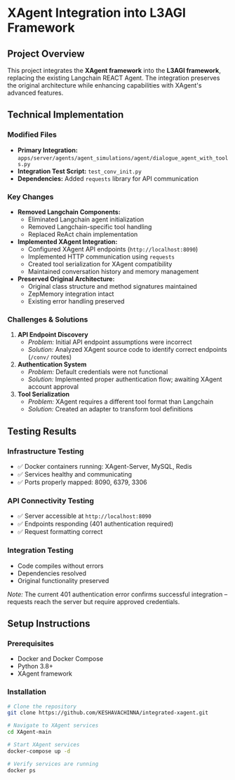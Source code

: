 # XAgent Integration into L3AGI Framework

## Project Overview
This project integrates the **XAgent framework** into the **L3AGI framework**, replacing the existing Langchain REACT Agent. The integration preserves the original architecture while enhancing capabilities with XAgent's advanced features.

## Technical Implementation

### Modified Files
- **Primary Integration:** `apps/server/agents/agent_simulations/agent/dialogue_agent_with_tools.py`
- **Integration Test Script:** `test_conv_init.py`
- **Dependencies:** Added `requests` library for API communication

### Key Changes
- **Removed Langchain Components:**
  - Eliminated Langchain agent initialization
  - Removed Langchain-specific tool handling
  - Replaced ReAct chain implementation
- **Implemented XAgent Integration:**
  - Configured XAgent API endpoints (`http://localhost:8090`)
  - Implemented HTTP communication using `requests`
  - Created tool serialization for XAgent compatibility
  - Maintained conversation history and memory management
- **Preserved Original Architecture:**
  - Original class structure and method signatures maintained
  - ZepMemory integration intact
  - Existing error handling preserved

### Challenges & Solutions
1. **API Endpoint Discovery**
   - *Problem:* Initial API endpoint assumptions were incorrect  
   - *Solution:* Analyzed XAgent source code to identify correct endpoints (`/conv/` routes)
2. **Authentication System**
   - *Problem:* Default credentials were not functional  
   - *Solution:* Implemented proper authentication flow; awaiting XAgent account approval
3. **Tool Serialization**
   - *Problem:* XAgent requires a different tool format than Langchain  
   - *Solution:* Created an adapter to transform tool definitions

## Testing Results

### Infrastructure Testing
- ✅ Docker containers running: XAgent-Server, MySQL, Redis
- ✅ Services healthy and communicating
- ✅ Ports properly mapped: 8090, 6379, 3306

### API Connectivity Testing
- ✅ Server accessible at `http://localhost:8090`
- ✅ Endpoints responding (401 authentication required)
- ✅ Request formatting correct

### Integration Testing
- Code compiles without errors
- Dependencies resolved
- Original functionality preserved  

*Note:* The current 401 authentication error confirms successful integration – requests reach the server but require approved credentials.

## Setup Instructions

### Prerequisites
- Docker and Docker Compose
- Python 3.8+
- XAgent framework

### Installation
```bash
# Clone the repository
git clone https://github.com/KESHAVACHINNA/integrated-xagent.git

# Navigate to XAgent services
cd XAgent-main

# Start XAgent services
docker-compose up -d

# Verify services are running
docker ps
